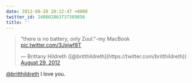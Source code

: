 ```yaml
---
date: 2012-08-28 20:12:47 +0000
twitter_id: 240602863737389056
title: ''
---
```


<blockquote class="twitter-tweet"><p lang="en" dir="ltr">&quot;there is no battery, only Zuul.&quot;-my MacBook <a href="http://t.co/3Jxjwf8T">pic.twitter.com/3Jxjwf8T</a></p>&mdash; Brittany Hildreth ([@britthildreth](https://twitter.com/britthildreth)) <a href="https://twitter.com/britthildreth/status/240602695587749888?ref_src=twsrc%5Etfw">August 29, 2012</a></blockquote>
<script async src="https://platform.twitter.com/widgets.js" charset="utf-8"></script>

[@britthildreth](https://twitter.com/britthildreth) I love you.
